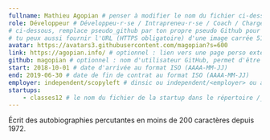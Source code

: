 ```yaml
---
fullname: Mathieu Agopian # penser à modifier le nom du fichier ci-dessus en prenom.nom.md ! 
role: Développeur # Développeu·r·se / Intrapreneu·r·se / Coach / Chargé de développement / ...
# ci-dessous, remplace pseudo_github par ton propre pseudo Github pour utiliser la photo de ton profil
# tu peux aussi fournir l'URL (HTTPS obligatoire) d'une image carrée 512x512 minimum
avatar: https://avatars3.githubusercontent.com/magopian?s=600
link: https://agopian.info/ # optionnel : lien vers une page perso externe. Effacer cette ligne si rien à mettre.
github: magopian # optionnel : nom d'utilisateur GitHub, permet d'être ajouté automatiquement à l'organisation GitHub betagouv
start: 2018-10-01 # date d'arrivée au format ISO (AAAA-MM-JJ)
end: 2019-06-30 # date de fin de contrat au format ISO (AAAA-MM-JJ)
employer: independent/scopyleft # dinsic ou independent/<employer> ou admin/<employer> ou service/octo
startups:
    - classes12 # le nom du fichier de la startup dans le répertoire /_startup/ sans l'extension .md
---
```


Écrit des autobiographies percutantes en moins de 200 caractères depuis 1972.
